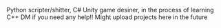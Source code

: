 Python scripter/shitter, C# Unity game desiner, in the process of learning C++
DM if you need any help!! Might upload projects here in the future 
<!---
NoKangaroo1/NoKangaroo1 is a ✨ special ✨ repository because its `README.md` (this file) appears on your GitHub profile.
You can click the Preview link to take a look at your changes.
--->
